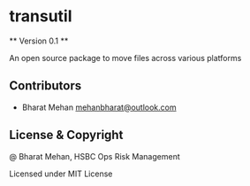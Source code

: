 # transutil

** Version 0.1 **

An open source package to move files across various platforms


## Contributors

- Bharat Mehan <mehanbharat@outlook.com>


## License & Copyright

@ Bharat Mehan, HSBC Ops Risk Management

Licensed under MIT License
